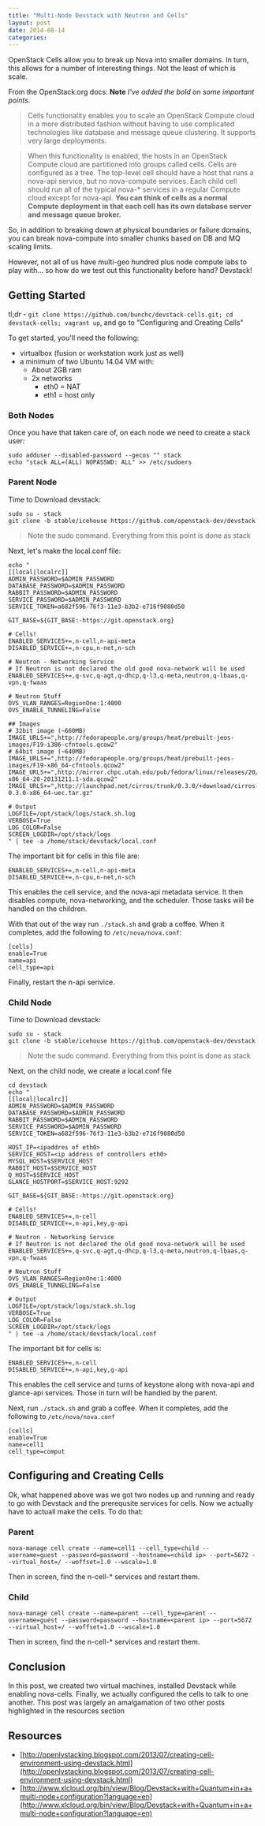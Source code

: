 ```yaml
---
title: "Multi-Node Devstack with Neutron and Cells"
layout: post
date: 2014-08-14
categories: 
---
```


OpenStack Cells allow you to break up Nova into smaller domains. In turn, this allows for a number of interesting things. Not the least of which is scale.

From the OpenStack.org docs: **Note** *I've added the bold on some important points.*

>Cells functionality enables you to scale an OpenStack Compute cloud in a more distributed fashion without having to use complicated technologies like database and message queue clustering. It supports very large deployments.

>When this functionality is enabled, the hosts in an OpenStack Compute cloud are partitioned into groups called cells. Cells are configured as a tree. The top-level cell should have a host that runs a nova-api service, but no nova-compute services. Each child cell should run all of the typical nova-* services in a regular Compute cloud except for nova-api. **You can think of cells as a normal Compute deployment in that each cell has its own database server and message queue broker.**

So, in addition to breaking down at physical boundaries or failure domains, you can break nova-compute into smaller chunks based on DB and MQ scaling limits. 

However, not all of us have multi-geo hundred plus node compute labs to play with... so how do we test out this functionality before hand? Devstack!

## Getting Started

tl;dr - ```git clone https://github.com/bunchc/devstack-cells.git; cd devstack-cells; vagrant up```, and go to "Configuring and Creating Cells"

To get started, you'll need the following:

- virtualbox (fusion or workstation work just as well)
- a minimum of two Ubuntu 14.04 VM with:
    + About 2GB ram
    + 2x networks
        * eth0 = NAT
        * eth1 = host only

### Both Nodes

Once you have that taken care of, on each node we need to create a stack user:
```
sudo adduser --disabled-password --gecos "" stack
echo "stack ALL=(ALL) NOPASSWD: ALL" >> /etc/sudoers
```

### Parent Node

Time to Download devstack:
```
sudo su - stack
git clone -b stable/icehouse https://github.com/openstack-dev/devstack 
```

> Note the sudo command. Everything from this point is done as stack

Next, let's make the local.conf file:
```
echo "
[[local|localrc]]
ADMIN_PASSWORD=$ADMIN_PASSWORD
DATABASE_PASSWORD=$ADMIN_PASSWORD
RABBIT_PASSWORD=$ADMIN_PASSWORD
SERVICE_PASSWORD=$ADMIN_PASSWORD
SERVICE_TOKEN=a682f596-76f3-11e3-b3b2-e716f9080d50

GIT_BASE=${GIT_BASE:-https://git.openstack.org}

# Cells!
ENABLED_SERVICES+=,n-cell,n-api-meta
DISABLED_SERVICE+=,n-cpu,n-net,n-sch

# Neutron - Networking Service
# If Neutron is not declared the old good nova-network will be used
ENABLED_SERVICES+=,q-svc,q-agt,q-dhcp,q-l3,q-meta,neutron,q-lbaas,q-vpn,q-fwaas

# Neutron Stuff
OVS_VLAN_RANGES=RegionOne:1:4000
OVS_ENABLE_TUNNELING=False

## Images
# 32bit image (~660MB)
IMAGE_URLS+=",http://fedorapeople.org/groups/heat/prebuilt-jeos-images/F19-i386-cfntools.qcow2"
# 64bit image (~640MB)
IMAGE_URLS+=",http://fedorapeople.org/groups/heat/prebuilt-jeos-images/F19-x86_64-cfntools.qcow2"
IMAGE_URLS+=",http://mirror.chpc.utah.edu/pub/fedora/linux/releases/20/Images/x86_64/Fedora-x86_64-20-20131211.1-sda.qcow2"
IMAGE_URLS+=",http://launchpad.net/cirros/trunk/0.3.0/+download/cirros-0.3.0-x86_64-uec.tar.gz"

# Output
LOGFILE=/opt/stack/logs/stack.sh.log
VERBOSE=True
LOG_COLOR=False
SCREEN_LOGDIR=/opt/stack/logs
" | tee -a /home/stack/devstack/local.conf
```

The important bit for cells in this file are:
```
ENABLED_SERVICES+=,n-cell,n-api-meta
DISABLED_SERVICE+=,n-cpu,n-net,n-sch
```

This enables the cell service, and the nova-api metadata service. It then disables compute, nova-networking, and the scheduler. Those tasks will be handled on the children.

With that out of the way run ```./stack.sh``` and grab a coffee. When it completes, add the following to ```/etc/nova/nova.conf```:

```
[cells]
enable=True
name=api
cell_type=api
```

Finally, restart the n-api serivice.

### Child Node

Time to Download devstack:
```
sudo su - stack
git clone -b stable/icehouse https://github.com/openstack-dev/devstack 
```

> Note the sudo command. Everything from this point is done as stack

Next, on the child node, we create a local.conf file
```
cd devstack
echo "
[[local|localrc]]
ADMIN_PASSWORD=$ADMIN_PASSWORD
DATABASE_PASSWORD=$ADMIN_PASSWORD
RABBIT_PASSWORD=$ADMIN_PASSWORD
SERVICE_PASSWORD=$ADMIN_PASSWORD
SERVICE_TOKEN=a682f596-76f3-11e3-b3b2-e716f9080d50

HOST_IP=<ipaddres of eth0>
SERVICE_HOST=<ip address of controllers eth0>
MYSQL_HOST=$SERVICE_HOST
RABBIT_HOST=$SERVICE_HOST
Q_HOST=$SERVICE_HOST
GLANCE_HOSTPORT=$SERVICE_HOST:9292

GIT_BASE=${GIT_BASE:-https://git.openstack.org}

# Cells!
ENABLED_SERVICES+=,n-cell
DISABLED_SERVICE+=,n-api,key,g-api

# Neutron - Networking Service
# If Neutron is not declared the old good nova-network will be used
ENABLED_SERVICES+=,q-svc,q-agt,q-dhcp,q-l3,q-meta,neutron,q-lbaas,q-vpn,q-fwaas

# Neutron Stuff
OVS_VLAN_RANGES=RegionOne:1:4000
OVS_ENABLE_TUNNELING=False

# Output
LOGFILE=/opt/stack/logs/stack.sh.log
VERBOSE=True
LOG_COLOR=False
SCREEN_LOGDIR=/opt/stack/logs
" | tee -a /home/stack/devstack/local.conf
```

The important bit for cells is:
```
ENABLED_SERVICES+=,n-cell
DISABLED_SERVICE+=,n-api,key,g-api
```

This enables the cell service and turns of keystone along with nova-api and glance-api services. Those in turn will be handled by the parent.

Next, run ```./stack.sh``` and grab a coffee. When it completes, add the following to ```/etc/nova/nova.conf```

```
[cells]
enable=True
name=cell1
cell_type=comput
```

## Configuring and Creating Cells

Ok, what happened above was we got two nodes up and running and ready to go with Devstack and the prerequsite services for cells. Now we actually have to actuall make the cells. To do that:

### Parent

```
nova-manage cell create --name=cell1 --cell_type=child --username=guest --password=password --hostname=<child ip> --port=5672 --virtual_host=/ --woffset=1.0 --wscale=1.0
```

Then in screen, find the n-cell-* services and restart them.

### Child

```
nova-manage cell create --name=parent --cell_type=parent --username=guest --password=password --hostname=<parent ip> --port=5672 --virtual_host=/ --woffset=1.0 --wscale=1.0
```

Then in screen, find the n-cell-* services and restart them.

## Conclusion

In this post, we created two virtual machines, installed Devstack while enabling nova-cells. Finally, we actually configured the cells to talk to one another. This post was largely an amalgamation of two other posts highlighted in the resources section

## Resources
- [http://openlystacking.blogspot.com/2013/07/creating-cell-environment-using-devstack.html](http://openlystacking.blogspot.com/2013/07/creating-cell-environment-using-devstack.html)
- [http://www.xlcloud.org/bin/view/Blog/Devstack+with+Quantum+in+a+multi-node+configuration?language=en](http://www.xlcloud.org/bin/view/Blog/Devstack+with+Quantum+in+a+multi-node+configuration?language=en)

